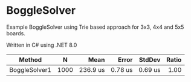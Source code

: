 # BoggleSolver

Example BoggleSolver using Trie based approach for 3x3, 4x4 and 5x5 boards.

Written in C# using .NET 8.0


  | Method        | N     | Mean     | Error   | StdDev  | Ratio |
  |-------------- |------ |---------:|--------:|--------:|------:|
  | BoggleSolver1 | 1000  | 236.9 us | 0.78 us | 0.69 us |  1.00 |
